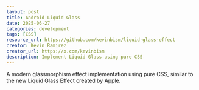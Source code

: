 ```yaml
---
layout: post
title: Android Liquid Glass
date: 2025-06-27
categories: development
tags: [CSS]
resource_url: https://github.com/kevinbism/liquid-glass-effect
creator: Kevin Ramirez
creator_url: https://x.com/kevinbism
description: Implement Liquid Glass using pure CSS
---
```


A modern glassmorphism effect implementation using pure CSS, similar to the new Liquid Glass Effect created by Apple.